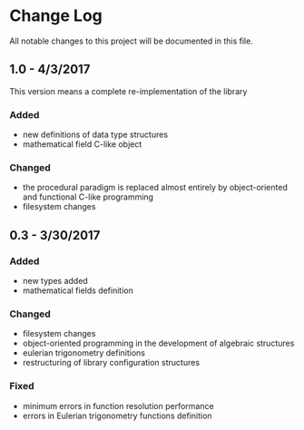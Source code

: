 # Change Log
All notable changes to this project will be documented in this file.

## 1.0 - 4/3/2017
This version means a complete re-implementation of the library
### Added
- new definitions of data type structures
- mathematical field C-like object

### Changed
- the procedural paradigm is replaced almost entirely by object-oriented and functional C-like programming
- filesystem changes

## 0.3 - 3/30/2017
### Added
- new types added
- mathematical fields definition

### Changed
- filesystem changes
- object-oriented programming in the development of algebraic structures
- eulerian trigonometry definitions
- restructuring of library configuration structures

### Fixed
- minimum errors in function resolution performance
- errors in Eulerian trigonometry functions definition
